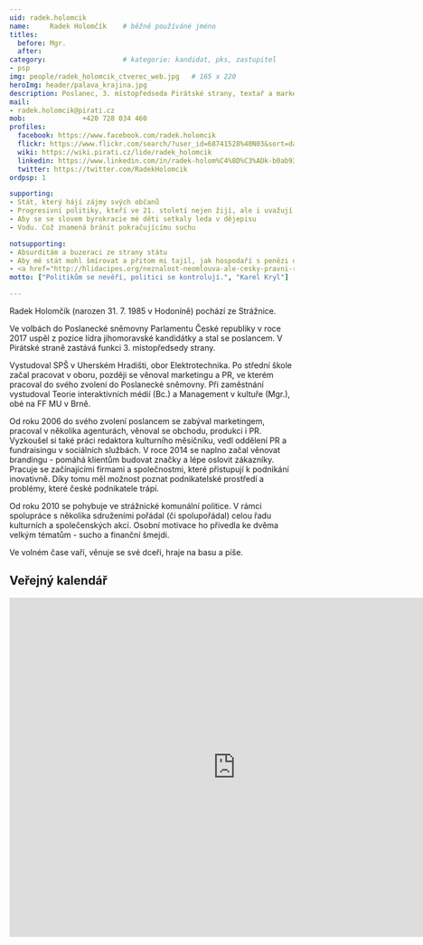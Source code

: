 ```yaml
---
uid: radek.holomcik
name:     Radek Holomčík  	# běžně používáné jméno
titles:
  before: Mgr. 
  after:
category:                 	# kategorie: kandidat, pks, zastupitel
- psp
img: people/radek_holomcik_ctverec_web.jpg   # 165 x 220
heroImg: header/palava_krajina.jpg
description: Poslanec, 3. místopředseda Pirátské strany, textař a marketér          	# kratký popis, max 160 znaků
mail:
- radek.holomcik@pirati.cz
mob:			  +420 728 034 460
profiles:
  facebook: https://www.facebook.com/radek.holomcik
  flickr: https://www.flickr.com/search/?user_id=68741528%40N03&sort=date-taken-desc&view_all=1&text=radek%20holom%C4%8D%C3%ADk
  wiki: https://wiki.pirati.cz/lide/radek_holomcik
  linkedin: https://www.linkedin.com/in/radek-holom%C4%8D%C3%ADk-b0ab9391/?ppe=1
  twitter: https://twitter.com/RadekHolomcik
ordpsp: 1

supporting:
- Stát, který hájí zájmy svých občanů
- Progresivní politiky, kteří ve 21. století nejen žijí, ale i uvažují
- Aby se se slovem byrokracie mé děti setkaly leda v dějepisu
- Vodu. Což znamená bránit pokračujícímu suchu

notsupporting:
- Absurditám a buzeraci ze strany státu
- Aby mě stát mohl šmírovat a přitom mi tajil, jak hospodaří s penězi od lidí
- <a href="http://hlidacipes.org/neznalost-neomlouva-ale-cesky-pravni-rad-aktualne-obsahuje-kolem-2-milionu-pravnich-norem/" target="_blank">2.000.000 zákonům a právních norem</a>
motto: ["Politikům se nevěří, politici se kontrolují.", "Karel Kryl"]

---
```


Radek Holomčík (narozen 31. 7. 1985 v Hodoníně) pochází ze Strážnice.

Ve volbách do Poslanecké sněmovny Parlamentu České republiky v roce 2017 uspěl z pozice lídra jihomoravské kandidátky a stal se poslancem. V Pirátské straně zastává funkci 3. místopředsedy strany.

Vystudoval SPŠ v Uherském Hradišti, obor Elektrotechnika. Po střední škole začal pracovat v oboru, později se věnoval marketingu a PR, ve kterém pracoval do svého zvolení do Poslanecké sněmovny. Při zaměstnání vystudoval Teorie interaktivních médií (Bc.) a Management v kultuře (Mgr.), obé na FF MU v Brně.

Od roku 2006 do svého zvolení poslancem se zabýval marketingem, pracoval v několika agenturách, věnoval se obchodu, produkci i PR. Vyzkoušel si také práci redaktora kulturního měsíčníku, vedl oddělení PR a fundraisingu v sociálních službách. V roce 2014 se naplno začal věnovat brandingu - pomáhá klientům budovat značky a lépe oslovit zákazníky. Pracuje se začínajícími firmami a společnostmi, které přistupují k podnikání inovativně. Díky tomu měl možnost poznat podnikatelské prostředí a problémy, které české podnikatele trápí.

Od roku 2010 se pohybuje ve strážnické komunální politice. V rámci spolupráce s několika sdruženími pořádal (či spolupořádal) celou řadu kulturních a společenských akcí.  Osobní motivace ho přivedla ke dvěma velkým tématům - sucho a finanční šmejdi.

Ve volném čase vaří, věnuje se své dceři, hraje na basu a píše.

## Veřejný kalendář

<iframe src="https://calendar.google.com/calendar/embed?src=cj117si2n7ctbjuqn0pddq4c24%40group.calendar.google.com&ctz=Europe%2FPrague" style="border: 0" width="800" height="600" frameborder="0" scrolling="no"></iframe>

